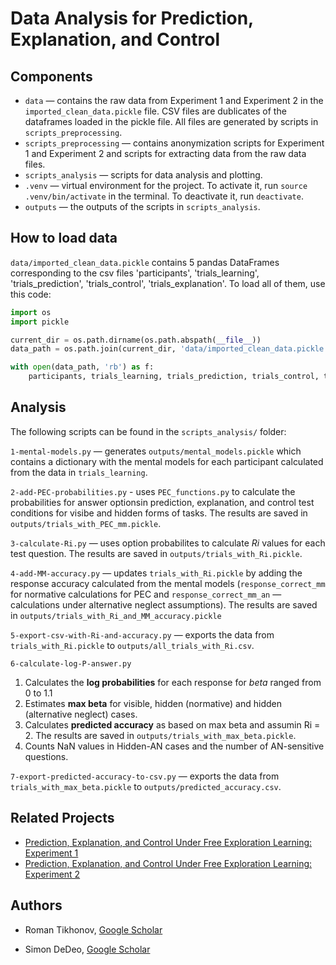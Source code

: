 # Data Analysis for Prediction, Explanation, and Control

## Components

* `data` — contains the raw data from Experiment 1 and Experiment 2 in the `imported_clean_data.pickle` file. CSV files are dublicates of the dataframes loaded in the pickle file. All files are generated by scripts in `scripts_preprocessing`. 
* `scripts_preprocessing` — contains anonymization scripts for Experiment 1 and Experiment 2 and scripts for extracting data from the raw data files.
* `scripts_analysis` — scripts for data analysis and plotting.
* `.venv` — virtual environment for the project. To activate it, run `source .venv/bin/activate` in the terminal. To deactivate it, run `deactivate`.
* `outputs` — the outputs of the scripts in `scripts_analysis`. 

## How to load data

`data/imported_clean_data.pickle` contains 5 pandas DataFrames corresponding to the csv files 'participants', 'trials_learning', 'trials_prediction', 'trials_control', 'trials_explanation'. To load all of them, use this code: 

```python
import os
import pickle

current_dir = os.path.dirname(os.path.abspath(__file__)) 
data_path = os.path.join(current_dir, 'data/imported_clean_data.pickle')

with open(data_path, 'rb') as f:
    participants, trials_learning, trials_prediction, trials_control, trials_explanation = pickle.load(f) 

```

## Analysis

The following scripts can be found in the `scripts_analysis/` folder:

`1-mental-models.py` — generates `outputs/mental_models.pickle` which contains a dictionary with the mental models for each participant calculated from the data in `trials_learning`.

`2-add-PEC-probabilities.py` - uses `PEC_functions.py` to calculate the probabilities for answer optionsin prediction, explanation, and control test conditions for visibe and hidden forms of tasks. The results are saved in `outputs/trials_with_PEC_mm.pickle`.

`3-calculate-Ri.py` — uses option probabilites to calculate _Ri_ values for each test question. The results are saved in `outputs/trials_with_Ri.pickle`. 

`4-add-MM-accuracy.py` — updates `trials_with_Ri.pickle` by adding the response accuracy calculated from the mental models (`response_correct_mm` for normative calculations for PEC and `response_correct_mm_an` — calculations under alternative neglect assumptions). The results are saved in `outputs/trials_with_Ri_and_MM_accuracy.pickle`

`5-export-csv-with-Ri-and-accuracy.py` — exports the data from `trials_with_Ri.pickle` to `outputs/all_trials_with_Ri.csv`.

`6-calculate-log-P-answer.py`
1. Calculates the **log probabilities** for each response for _beta_ ranged from 0 to 1.1
2. Estimates **max beta** for visible, hidden (normative) and hidden (alternative neglect) cases.
3. Calculates **predicted accuracy** as based on max beta and assumin Ri = 2. The results are saved in `outputs/trials_with_max_beta.pickle`.
4. Counts NaN values in Hidden-AN cases and the number of AN-sensitive questions.

`7-export-predicted-accuracy-to-csv.py` — exports the data from `trials_with_max_beta.pickle` to `outputs/predicted_accuracy.csv`.

## Related Projects

* [Prediction, Explanation, and Control Under Free Exploration Learning: Experiment 1](https://github.com/inrome/cogsci-2023)
* [Prediction, Explanation, and Control Under Free Exploration Learning: Experiment 2](https://github.com/inrome/pec-preview)

## Authors

* Roman Tikhonov, [Google Scholar](https://scholar.google.ru/citations?user=4ag4R48AAAAJ&hl=ru)

* Simon DeDeo, [Google Scholar](https://scholar.google.com/citations?user=UW3tRn8AAAAJ&hl=en)
